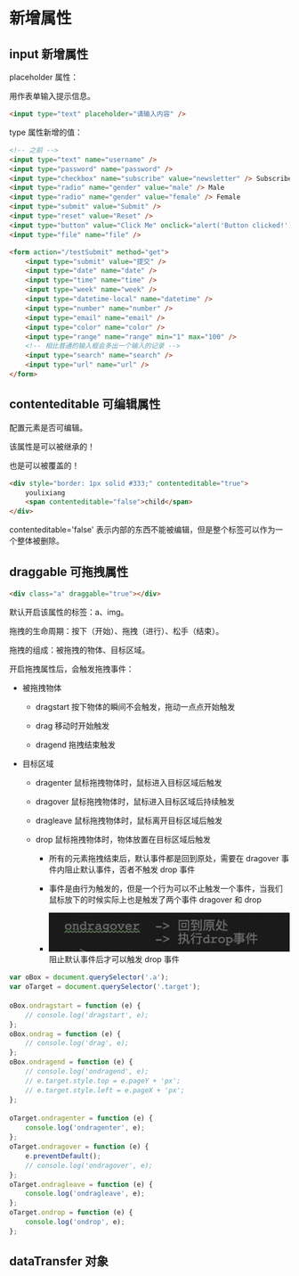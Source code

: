 # 新增属性

## input 新增属性

placeholder 属性：

用作表单输入提示信息。

```html
<input type="text" placeholder="请输入内容" />
```

type 属性新增的值：

```html
<!-- 之前 -->
<input type="text" name="username" />
<input type="password" name="password" />
<input type="checkbox" name="subscribe" value="newsletter" /> Subscribe to newsletter
<input type="radio" name="gender" value="male" /> Male
<input type="radio" name="gender" value="female" /> Female
<input type="submit" value="Submit" />
<input type="reset" value="Reset" />
<input type="button" value="Click Me" onclick="alert('Button clicked!')" />
<input type="file" name="file" />
```

```html
<form action="/testSubmit" method="get">
    <input type="submit" value="提交" />
    <input type="date" name="date" />
    <input type="time" name="time" />
    <input type="week" name="week" />
    <input type="datetime-local" name="datetime" />
    <input type="number" name="number" />
    <input type="email" name="email" />
    <input type="color" name="color" />
    <input type="range" name="range" min="1" max="100" />
    <!-- 相比普通的输入框会多出一个输入的记录 -->
    <input type="search" name="search" />
    <input type="url" name="url" />
</form>
```

## contenteditable 可编辑属性

配置元素是否可编辑。

该属性是可以被继承的！

也是可以被覆盖的！

```html
<div style="border: 1px solid #333;" contenteditable="true">
    youlixiang
    <span contenteditable="false">child</span>
</div>
```

contenteditable='false' 表示内部的东西不能被编辑，但是整个标签可以作为一个整体被删除。

## draggable 可拖拽属性

```html
<div class="a" draggable="true"></div>
```

默认开启该属性的标签：a、img。

拖拽的生命周期：按下（开始）、拖拽（进行）、松手（结束）。

拖拽的组成：被拖拽的物体、目标区域。

开启拖拽属性后，会触发拖拽事件：

-   被拖拽物体

    -   dragstart 按下物体的瞬间不会触发，拖动一点点开始触发

    -   drag 移动时开始触发

    -   dragend 拖拽结束触发

-   目标区域

    -   dragenter 鼠标拖拽物体时，鼠标进入目标区域后触发

    -   dragover 鼠标拖拽物体时，鼠标进入目标区域后持续触发

    -   dragleave 鼠标拖拽物体时，鼠标离开目标区域后触发

    -   drop 鼠标拖拽物体时，物体放置在目标区域后触发

        -   所有的元素拖拽结束后，默认事件都是回到原处，需要在 dragover 事件内阻止默认事件，否者不触发 drop 事件

        -   事件是由行为触发的，但是一个行为可以不止触发一个事件，当我们鼠标放下的时候实际上也是触发了两个事件 dragover 和 drop

        -   ![alt text](image.png) 阻止默认事件后才可以触发 drop 事件

```js
var oBox = document.querySelector('.a');
var oTarget = document.querySelector('.target');

oBox.ondragstart = function (e) {
    // console.log('dragstart', e);
};
oBox.ondrag = function (e) {
    // console.log('drag', e);
};
oBox.ondragend = function (e) {
    // console.log('ondragend', e);
    // e.target.style.top = e.pageY + 'px';
    // e.target.style.left = e.pageX + 'px';
};

oTarget.ondragenter = function (e) {
    console.log('ondragenter', e);
};
oTarget.ondragover = function (e) {
    e.preventDefault();
    // console.log('ondragover', e);
};
oTarget.ondragleave = function (e) {
    console.log('ondragleave', e);
};
oTarget.ondrop = function (e) {
    console.log('ondrop', e);
};
```

## dataTransfer 对象

